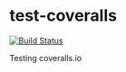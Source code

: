 # test-coveralls

[![Build Status](https://travis-ci.org/yafred/test-coveralls.svg?branch=master)](https://travis-ci.org/yafred/test-coveralls)


Testing coveralls.io
